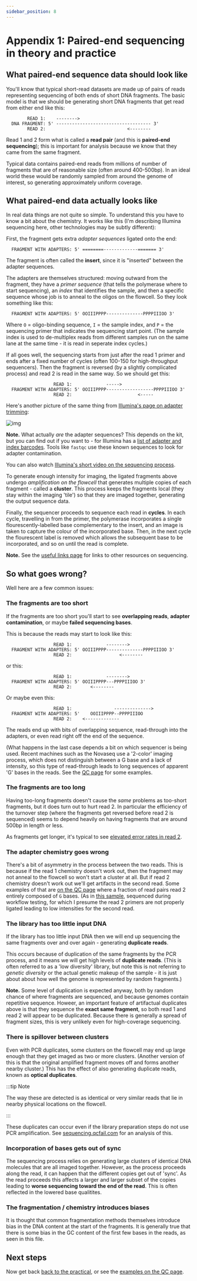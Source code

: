 ```yaml
---
sidebar_position: 8
---
```


# Appendix 1: Paired-end sequencing in theory and practice

## What paired-end sequence data should look like

You'll know that typical short-read datasets are made up of pairs of reads representing sequencing
of both ends of short DNA fragments. The basic model is that we should be generating short DNA
fragments that get read from either end like this:

```
        READ 1:    --------> 
  DNA FRAGMENT: 5' ------------------------------------ 3'
        READ 2:                               <--------
```

Read 1 and 2 form what is called a **read pair** (and this is **paired-end sequencing**); this is
important for analysis because we know that they came from the same fragment.

Typical data contains paired-end reads from millions of number of fragments that are of reasonable
size (often around 400-500bp). In an ideal world these would be randomly sampled from around the
genome of interest, so generating approximately uniform coverage.


## What paired-end data actually looks like

In real data things are not quite so simple. To understand this you have to know a bit about the
chemistry. It works like this (I'm describing Illumina sequencing here, other technologies may be
subtly different):

First, the fragment gets extra *adapter sequences* ligated onto the end:

```
  FRAGMENT WITH ADAPTERS: 5' ========-------------======= 3'
```

The fragment is often called the **insert**, since it is "inserted" between the adapter sequences.

The adapters are themselves structured: moving outward from the fragment, they have a *primer
sequence* (that tells the polymerase where to start sequencing), an *index* that identifies the
sample, and then a specific sequence whose job is to anneal to the oligos on the flowcell. So they
look something like this:

```
  FRAGMENT WITH ADAPTERS: 5' OOIIIPPPP--------------PPPPIIIOO 3'
```

Where `O` = oligo-binding sequence, `I` = the sample index, and `P` = the sequencing primer that
indicates the sequencing start point. (The sample index is used to de-multiplex reads from
different samples run on the same lane at the same time - it is read in seperate index cycles.)

If all goes well, the sequencing starts from just after the read 1 primer and ends after a fixed
number of cycles (often 100-150 for high-throughput sequencers). Then the fragment is reversed (by
a slightly complicated process) and read 2 is read in the same way. So we should get this:

```
                  READ 1:             -----> 
  FRAGMENT WITH ADAPTERS: 5' OOIIIPPPP------------------PPPPIIIOO 3'
                  READ 2:                         <-----
```

Here's another picture of the same thing from [Illumina's page on adapter
trimming](https://support.illumina.com/bulletins/2016/04/adapter-trimming-why-are-adapter-sequences-trimmed-from-only-the--ends-of-reads.html):

![img](images/PEcell2.png)

**Note.** What actually *are* the adapter sequences? This depends on the kit, but you can find out
if you want to - for Illumina has a
[list of adapter and index barcodes](https://support-docs.illumina.com/SHARE/AdapterSeq/Content/SHARE/AdapterSeq/AdapterSequencesIntro.htm).
Tools like `fastqc` use these known sequences to look for adapter contamination.

You can also watch [Illumina's short video on the sequencing process](https://youtu.be/fCd6B5HRaZ8).

To generate enough intensity for imaging, the ligated fragments above undergo
*amplification on the flowcell* that generates multiple copies of each fragment - called a
**cluster**. This process keeps the fragments local (they stay within the imaging 'tile') so that
they are imaged together, generating the output sequence data.

Finally, the sequencer proceeds to sequence each read in **cycles**. In each cycle, travelling in
from the primer, the polymerase incorporates a single flourescently-labelled base complementary to
the insert, and an image is taken to capture the colour of the incorporated base. Then, in the next
cycle the flourescent label is removed which allows the subsequent base to be incorporated, and so
on until the read is complete.

**Note.** See the [useful links page](Useful_links.md) for links to other resources on sequencing.

## So what goes wrong?

Well here are a few common issues:

### The fragments are too short

If the fragments are too short you'll start to see **overlapping reads**, **adapter contamination**,
or maybe **failed sequencing bases**.

This is because the reads may start to look like this:

```
                  READ 1:             --------> 
  FRAGMENT WITH ADAPTERS: 5' OOIIIPPPP--------------PPPPIIIOO 3'
                  READ 2:                  <--------
```

or this:

```
                  READ 1:             --------> 
  FRAGMENT WITH ADAPTERS: 5' OOIIIPPPP---PPPPIIIOO 3'
                  READ 2:       <--------
```

Or maybe even this:

```
                  READ 1:                --------------> 
  FRAGMENT WITH ADAPTERS: 5'    OOIIIPPPP--PPPPIIIOO
                  READ 2:    <-------------
```

The reads end up with bits of overlapping sequence, read-through into the adapters, or even read
right off the end of the sequence.

(What happens in the last case depends a bit on which sequencer is being used. Recent machines such
as the Novaseq use a '2-color' imaging process, which does not distinguish between a G base and a
lack of intensity, so this type of read-through leads to long sequences of apparent 'G' bases in
the reads.  See the [QC page](Quality_control.md) for some examples.

### The fragments are too long

Having too-long fragments doesn't cause the *same* problems as too-short fragments, but it does turn out to hurt read 2.
In particular the efficiency of the turnover step (where the fragments get reversed before read 2 is sequenced) seems to
depend heavily on having fragments that are around 500bp in length or less.

As fragments get longer, it's typical to see [elevated error rates in read 2](https://www.nature.com/articles/s41598-019-39076-7#:~:text=Abstract,error%20rate%20below%201%2F1000).

### The adapter chemistry goes wrong

There's a bit of asymmetry in the process between the two reads. This is because if the read 1
chemistry doesn't work out, then the fragment may not anneal to the flowcell so won't start a cluster at all. But if read 2
chemistry doesn't work out we'll get artifacts in the second read. Some examples of that are [on
the QC page](Quality_control.md) where a fraction of read pairs read 2 entirely composed of `G`
bases. (As in
[this sample](https://www.chg.ox.ac.uk/~gav/projects/oxford_statgen_summer_school/sequence_data_analysis/fastqc_examples/human/HV31-illumina_novaseq_2_fastqc.html#M9),
sequenced during workflow testing, for which I presume the read 2 primers are not properly ligated leading to low intensities for
the second read.

### The library has too little input DNA

If the library has too little input DNA then we will end up sequencing the same fragments over and
over again - generating **duplicate reads**.

This occurs because of duplication of the same fragments by the PCR process, and it means we will
get high levels of **duplicate reads**. (This is often referred to as a 'low diversity' library,
but note this is not referring to *genetic diversity* or the actual genetic makeup of the sample -
it is just about about how well the genome is represented by random fragments.)

**Note.** Some level of duplication is expected anyway, both by random chance of where fragments
are sequenced, and because genomes contain repetitive sequence. Howeer, an important feature of
artifactual duplicates above is that they sequence the **exact same fragment**, so both read 1 and
read 2 will appear to be duplicated. Because there is generally a spread of fragment sizes, this is
very unlikely even for high-coverage sequencing.

### There is spillover between clusters

Even with PCR duplicates, some clusters on the flowcell may end up large enough that they get
imaged as two or more clusters. (Another version of this is that the original amplified fragment
moves off and forms another nearby cluster.) This has the effect of also generating duplicate reads,
known as **optical duplicates**. 

:::tip Note

The way these are detected is as identical or very similar reads that lie in nearby physical locations on the flowcell. 

:::

These duplicates can occur even if the library preparation steps do not use PCR amplification. See
[sequencing.qcfail.com](https://sequencing.qcfail.com/articles/illumina-patterned-flow-cells-generate-duplicated-sequences/)
for an analysis of this.

### Incorporation of bases gets out of sync

The sequencing process relies on generating large clusters of identical DNA molecules that are all
imaged together. However, as the process proceeds along the read, it can happen that the different
copies get out of 'sync'. As the read proceeds this affects a larger and larger subset of the
copies leading to **worse sequencing toward the end of the read**. This is often reflected in the
lowered base qualitites.

### The fragmentation / chemistry introduces biases

It is thought that common fragmentation methods themselves introduce bias in the DNA content at the
start of the fragments. It is generally true that there is some bias in the GC content of the first
few bases in the reads, as seen in this file.

## Next steps

Now get back [back to the practical](Pipeline_outline.md#the-practical-in-a-nutshell), or
see the [examples on the QC page](./Quality_control.md/#a-survey-of-sequencing-performance).
